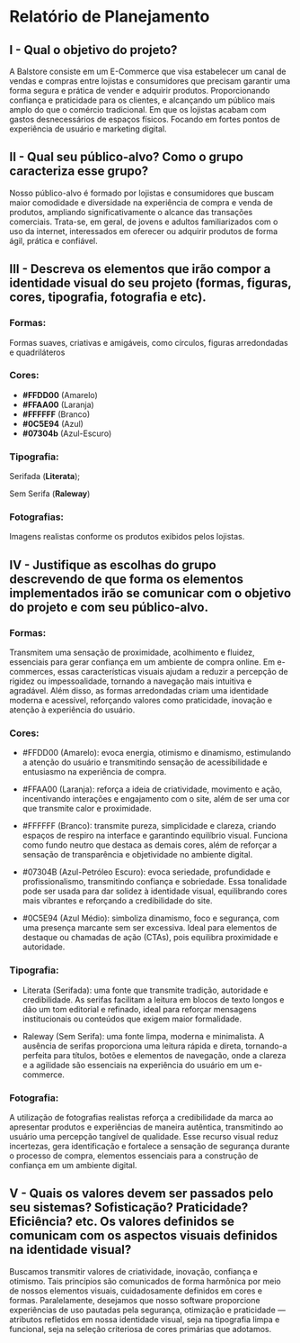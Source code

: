 # Relatório de Planejamento

## **I - Qual o objetivo do projeto?**

A Balstore consiste em um E-Commerce que visa estabelecer um canal de vendas e compras entre lojistas e consumidores que precisam garantir uma forma segura e prática de vender e adquirir produtos. Proporcionando confiança e praticidade para os clientes, e alcançando um público mais amplo do que o comércio tradicional. Em que os lojistas acabam com gastos desnecessários de espaços físicos. Focando em fortes pontos de experiência de usuário e marketing digital.

## **II - Qual seu público-alvo? Como o grupo caracteriza esse grupo?**

Nosso público-alvo é formado por lojistas e consumidores que buscam maior comodidade e diversidade na experiência de compra e venda de produtos, ampliando significativamente o alcance das transações comerciais. Trata-se, em geral, de jovens e adultos familiarizados com o uso da internet, interessados em oferecer ou adquirir produtos de forma ágil, prática e confiável.

## **III - Descreva os elementos que irão compor a identidade visual do seu projeto (formas, figuras, cores, tipografia, fotografia e etc).**

### **Formas:**

Formas suaves, criativas e amigáveis, como círculos, figuras arredondadas e quadriláteros

### **Cores:**

- **#FFDD00** (Amarelo)
- **#FFAA00** (Laranja)
- **#FFFFFF** (Branco)
- **#0C5E94** (Azul) 
- **#07304b** (Azul-Escuro)

### **Tipografia:**

Serifada (**Literata**);

Sem Serifa (**Raleway**)

### **Fotografias:**

Imagens realistas conforme os produtos exibidos pelos lojistas.

## **IV - Justifique as escolhas do grupo descrevendo de que forma os elementos implementados irão se comunicar com o objetivo do projeto e com seu público-alvo.**

### **Formas:**

Transmitem uma sensação de proximidade, acolhimento e fluidez, essenciais para gerar confiança em um ambiente de compra online. Em e-commerces, essas características visuais ajudam a reduzir a percepção de rigidez ou impessoalidade, tornando a navegação mais intuitiva e agradável. Além disso, as formas arredondadas criam uma identidade moderna e acessível, reforçando valores como praticidade, inovação e atenção à experiência do usuário.

### **Cores:**

- #FFDD00 (Amarelo): evoca energia, otimismo e dinamismo, estimulando a atenção do usuário e transmitindo sensação de acessibilidade e entusiasmo na experiência de compra.

- #FFAA00 (Laranja): reforça a ideia de criatividade, movimento e ação, incentivando interações e engajamento com o site, além de ser uma cor que transmite calor e proximidade.

- #FFFFFF (Branco): transmite pureza, simplicidade e clareza, criando espaços de respiro na interface e garantindo equilíbrio visual. Funciona como fundo neutro que destaca as demais cores, além de reforçar a sensação de transparência e objetividade no ambiente digital.

- #07304B (Azul-Petróleo Escuro): evoca seriedade, profundidade e profissionalismo, transmitindo confiança e sobriedade. Essa tonalidade pode ser usada para dar solidez à identidade visual, equilibrando cores mais vibrantes e reforçando a credibilidade do site.

- #0C5E94 (Azul Médio): simboliza dinamismo, foco e segurança, com uma presença marcante sem ser excessiva. Ideal para elementos de destaque ou chamadas de ação (CTAs), pois equilibra proximidade e autoridade.


### **Tipografia:**

- Literata (Serifada): uma fonte que transmite tradição, autoridade e credibilidade. As serifas facilitam a leitura em blocos de texto longos e dão um tom editorial e refinado, ideal para reforçar mensagens institucionais ou conteúdos que exigem maior formalidade.

- Raleway (Sem Serifa): uma fonte limpa, moderna e minimalista. A ausência de serifas proporciona uma leitura rápida e direta, tornando-a perfeita para títulos, botões e elementos de navegação, onde a clareza e a agilidade são essenciais na experiência do usuário em um e-commerce.

### **Fotografia:**

A utilização de fotografias realistas reforça a credibilidade da marca ao apresentar produtos e experiências de maneira autêntica, transmitindo ao usuário uma percepção tangível de qualidade. Esse recurso visual reduz incertezas, gera identificação e fortalece a sensação de segurança durante o processo de compra, elementos essenciais para a construção de confiança em um ambiente digital.

## **V - Quais os valores devem ser passados pelo seu sistemas? Sofisticação? Praticidade? Eficiência? etc. Os valores definidos se comunicam com os aspectos visuais definidos na identidade visual?**

Buscamos transmitir valores de criatividade, inovação, confiança e otimismo. Tais princípios são comunicados de forma harmônica por meio de nossos elementos visuais, cuidadosamente definidos em cores e formas. Paralelamente, desejamos que nosso software proporcione experiências de uso pautadas pela segurança, otimização e praticidade — atributos refletidos em nossa identidade visual, seja na tipografia limpa e funcional, seja na seleção criteriosa de cores primárias que adotamos.
